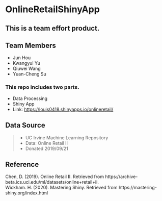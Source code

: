 # OnlineRetailShinyApp
## This is a team effort product. 
## Team Members

- Jun Hou
- Kwangyul Yu
- Qiuwei Wang
- Yuan-Cheng Su

### This repo includes two parts.
- Data Processing
- Shiny App
- Link: https://louis0418.shinyapps.io/onlineretail/

## Data Source
> - UC Irvine Machine Learning Repository
> - Data: Online Retail II
> - Donated 2019/09/21


## Reference
Chen, D. (2019). Online Retail II. Retrieved from https://​archive-beta.ics.uci.edu/ml/datasets/online+retail+ii.​<br>
Wickham. H. (2020). Mastering Shiny. Retrieved from https://​ mastering-shiny.org/index.html​
